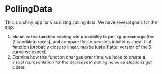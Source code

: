 # PollingData

This is a shiny app for visualizing polling data. We have several goals for the app:
  1. Visualize the function relating win probability to polling percentage (for 2-candidate races), and compare this to people's intuitions about that function (probably close to linear, maybe just a flatter version of the S curve we expect)
  2. Examine how this function changes over time; we hope to create a visual representation for the decrease in polling noise as elections get closer.
